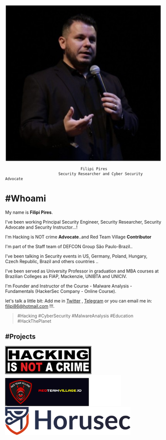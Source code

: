 
<p align="center">
  <img height="500" src="/assets/img/sample/avatar.jpg">
</p>

                                      Filipi Pires 
                            Security Researcher and Cyber Security Advocate

# #Whoami

My name is **Filipi Pires**. 

I've been working Principal Security Engineer, Security Researcher, Security Advocate and Security Instructor...!

I'm Hacking is NOT crime **Advocate**..and Red Team Village **Contributor**

I'm part of the Staff team of DEFCON Group São Paulo-Brazil..

I've been talking in Security events in US, Germany, Poland, Hungary, Czech Republic, Brazil and others countries .. 

I've been served as University Professor in graduation and MBA courses at Brazilian Colleges as FIAP, Mackenzie, UNIBTA and UNICIV.

I'm Founder and Instructor of the Course - Malware Analysis - Fundamentals (HackerSec Company - Online Course).

let's talk a little bit: Add me in <a href="https://twitter.com/FilipiPires" target=_blank_>Twitter</a> , <a href="https://t.me/filipi86" target=_blank_>Telegram</a> or you can email me in:  <filipi86@hotmail.com> !!!.

> #Hacking #CyberSecurity #MalwareAnalysis #Education #HackThePlanet 

## #Projects


[<img src="/assets/img/sample/HINAC.png" height="90">](https://www.hackingisnotacrime.org/)  [<img src="/assets/img/sample/RTV.png" height="90">](https://redteamvillage.io)  [<img src="/assets/img/sample/DCG5511.jpg" height="100">](https://linktr.ee/dcg5511)  [<img src="/assets/img/sample/horus-principal.png" height="90">](https://horusec.io/site/)
